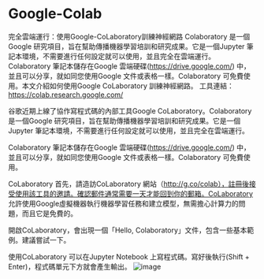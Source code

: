# Google-Colab
完全雲端運行：使用Google-CoLaboratory訓練神經網路
Colaboratory 是一個Google 研究項目，旨在幫助傳播機器學習培訓和研究成果。它是一個Jupyter 筆記本環境，不需要進行任何設定就可以使用，並且完全在雲端運行。Colaboratory 筆記本儲存在Google 雲端硬碟(https://drive.google.com/) 中，並且可以分享，就如同您使用Google 文件或表格一樣。Colaboratory 可免費使用。本文介紹如何使用Google CoLaboratory 訓練神經網路。
工具連結：https://colab.research.google.com/

谷歌近期上線了協作寫程式碼的內部工具Google CoLaboratory。Colaboratory 是一個Google 研究項目，旨在幫助傳播機器學習培訓和研究成果。它是一個Jupyter 筆記本環境，不需要進行任何設定就可以使用，並且完全在雲端運行。

Colaboratory 筆記本儲存在Google 雲端硬碟(https://drive.google.com/) 中，並且可以分享，就如同您使用Google 文件或表格一樣。Colaboratory 可免費使用。

CoLaboratory
首先，請造訪CoLaboratory 網站（http://g.co/colab），註冊後接受使用該工具的邀請。確認郵件通常需要一天才能回到你的郵箱。CoLaboratory 允許使用Google虛擬機器執行機器學習任務和建立模型，無需擔心計算力的問題，而且它是免費的。

開啟CoLaboratory，會出現一個「Hello, Colaboratory」文件，包含一些基本範例。建議嘗試一下。

使用CoLaboratory 可以在Jupyter Notebook 上寫程式碼。寫好後執行(Shift + Enter)，程式碼單元下方就會產生輸出。
![image](https://github.com/ytgh09050/Google-Colab/assets/111853085/97050690-df11-4a79-b6b7-bd4ea27e83c1)
